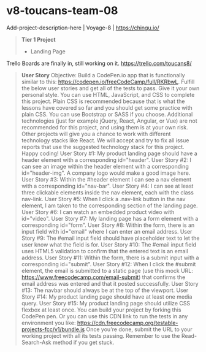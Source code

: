 # v8-toucans-team-08
Add-project-description-here | Voyage-8 | https://chingu.io/

> **Tier 1 Project**
> - Landing Page

Trello Boards are finally in, still working on it.
https://trello.com/toucans8/

> **User Story**
> Objective: Build a CodePen.io app that is functionally similar to this: https://codepen.io/freeCodeCamp/full/RKRbwL.
> Fulfill the below user stories and get all of the tests to pass. Give it your own personal style.
You can use HTML, JavaScript, and CSS to complete this project. Plain CSS is recommended because that is what the lessons have covered so far and you should get some practice with plain CSS. You can use Bootstrap or SASS if you choose. Additional technologies (just for example jQuery, React, Angular, or Vue) are not recommended for this project, and using them is at your own risk. Other projects will give you a chance to work with different technology stacks like React. We will accept and try to fix all issue reports that use the suggested technology stack for this project. Happy coding!
> User Story #1: My product landing page should have a header element with a corresponding id="header".
> User Story #2: I can see an image within the header element with a corresponding id="header-img". A company logo would make a good image here.
> User Story #3: Within the #header element I can see a nav element with a corresponding id="nav-bar".
> User Story #4: I can see at least three clickable elements inside the nav element, each with the class nav-link.
User Story #5: When I click a .nav-link button in the nav element, I am taken to the corresponding section of the landing page.
User Story #6: I can watch an embedded product video with id="video".
User Story #7: My landing page has a form element with a corresponding id="form".
User Story #8: Within the form, there is an input field with id="email" where I can enter an email address.
User Story #9: The #email input field should have placeholder text to let the user know what the field is for.
User Story #10: The #email input field uses HTML5 validation to confirm that the entered text is an email address.
User Story #11: Within the form, there is a submit input with a corresponding id="submit".
User Story #12: When I click the #submit element, the email is submitted to a static page (use this mock URL: https://www.freecodecamp.com/email-submit) that confirms the email address was entered and that it posted successfully.
User Story #13: The navbar should always be at the top of the viewport.
User Story #14: My product landing page should have at least one media query.
User Story #15: My product landing page should utilize CSS flexbox at least once.
You can build your project by forking this CodePen pen. Or you can use this CDN link to run the tests in any environment you like: https://cdn.freecodecamp.org/testable-projects-fcc/v1/bundle.js
Once you're done, submit the URL to your working project with all its tests passing.
Remember to use the Read-Search-Ask method if you get stuck.
